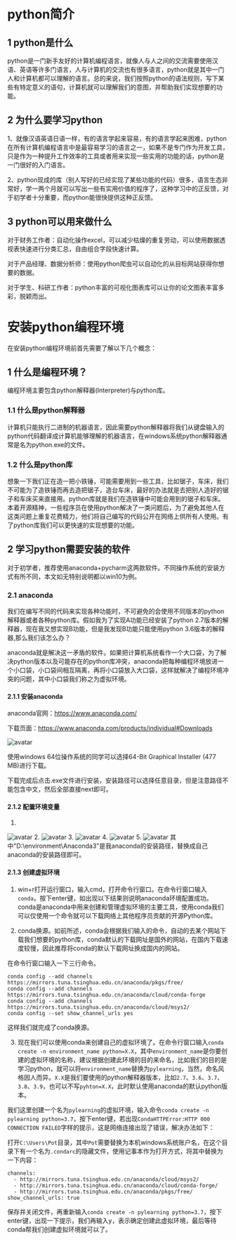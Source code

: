 # python简介
## 1 python是什么
python是一门新手友好的计算机编程语言，就像人与人之间的交流需要使用汉语、英语等许多门语言，人与计算机的交流也有很多语言，python就是其中一门人和计算机都可以理解的语言。总的来说，我们按照python的语法规则，写下某些有特定意义的语句，计算机就可以理解我们的意图，并帮助我们实现想要的功能。

## 2 为什么要学习python
1、就像汉语英语日语一样，有的语言学起来容易，有的语言学起来困难，python在所有计算机编程语言中是最容易学习的语言之一，如果不是专门作为开发工具，只是作为一种提升工作效率的工具或者用来实现一些实用的功能的话，python是一门很好的入门语言。

2、python现成的库（别人写好的已经实现了某些功能的代码）很多，语言生态非常好，学一两个月就可以写出一些有实用价值的程序了，这种学习中的正反馈，对于初学者十分重要，而python能很快提供这种正反馈。

## 3 python可以用来做什么
对于财务工作者：自动化操作excel，可以减少枯燥的重复劳动，可以使用数据透视表快速进行分类汇总，自由组合字段快速计算。

对于产品经理、数据分析师：使用python爬虫可以自动化的从目标网站获得你想要的数据。

对于学生、科研工作者：python丰富的可视化图表库可以让你的论文图表丰富多彩，脱颖而出。

# 安装python编程环境
在安装python编程环境前首先需要了解以下几个概念：

## 1 什么是编程环境？
编程环境主要包含python解释器(Interpreter)与python库。

### 1.1 什么是python解释器
计算机只能执行二进制的机器语言，因此需要python解释器将我们从键盘输入的python代码翻译成计算机能够理解的机器语言，在windows系统python解释器通常是名为python.exe的文件。

### 1.2 什么是python库
想象一下我们正在造一把小铁锤，可能需要用到一些工具，比如锯子，车床，我们不可能为了造铁锤而再去造把锯子，造台车床，最好的办法就是去把别人造好的锯子和车床买来直接用。python库就是我们在造铁锤中可能会用到的锯子和车床。本着开源精神，一些程序员在使用python解决了一类问题后，为了避免其他人在这类问题上重复花费精力，他们将自己编写的代码公开在网络上供所有人使用。有了python库我们可以更快速的实现想要的功能。

## 2 学习python需要安装的软件
对于初学者，推荐使用anaconda+pycharm这两款软件。不同操作系统的安装方式有所不同，本文如无特别说明都以win10为例。
### 2.1 anaconda
我们在编写不同的代码来实现各种功能时，不可避免的会使用不同版本的python解释器或者各种python库。假如我为了实现A功能已经安装了python 2.7版本的解释器，现在我又想实现B功能，但是我发现B功能只能使用python 3.6版本的解释器,那么我们该怎么办？

anaconda就是解决这一矛盾的软件。如果把计算机系统看作一个大口袋，为了解决python版本以及可能存在的python库冲突，anaconda把每种编程环境放进一个小口袋，小口袋间相互隔离，再将小口袋放入大口袋，这样就解决了编程环境冲突的问题，其中小口袋我们称之为虚拟环境。
#### 2.1.1 安装anaconda
anaconda官网：https://www.anaconda.com/

下载页面：https://www.anaconda.com/products/individual#Downloads

![avatar](https://gitee.com/mywrong/python-guide/blob/master/image/anaconda/anaconda%E4%B8%8B%E8%BD%BD%E9%A1%B5%E9%9D%A2.png)

使用windows 64位操作系统的同学可以选择64-Bit Graphical Installer (477 MB)进行下载。

下载完成后点击.exe文件进行安装，安装路径可以选择任意目录，但是注意路径不能包含中文，然后全部直接next即可。

#### 2.1.2 配置环境变量

1.
![avatar](https://python-guide-1305487144.cos.ap-nanjing.myqcloud.com/anaconda%E9%85%8D%E7%BD%AE%E7%8E%AF%E5%A2%83%E5%8F%98%E9%87%8F1.png)
2.
![avatar](https://python-guide-1305487144.cos.ap-nanjing.myqcloud.com/anaconda%E9%85%8D%E7%BD%AE%E7%8E%AF%E5%A2%83%E5%8F%98%E9%87%8F2.png)
3.
![avatar](https://python-guide-1305487144.cos.ap-nanjing.myqcloud.com/anaconda%E9%85%8D%E7%BD%AE%E7%8E%AF%E5%A2%83%E5%8F%98%E9%87%8F3.png)
4.
![avatar](https://python-guide-1305487144.cos.ap-nanjing.myqcloud.com/anaconda%E9%85%8D%E7%BD%AE%E7%8E%AF%E5%A2%83%E5%8F%98%E9%87%8F4.png)
5.
![avatar](https://python-guide-1305487144.cos.ap-nanjing.myqcloud.com/anaconda%E9%85%8D%E7%BD%AE%E7%8E%AF%E5%A2%83%E5%8F%98%E9%87%8F5.png)
其中"D:\environment\Anaconda3"是我anaconda的安装路径，替换成自己anaconda的安装路径即可。

#### 2.1.3 创建虚拟环境

1. win+r打开运行窗口，输入cmd，打开命令行窗口。在命令行窗口输入`conda`，按下enter键，如出现以下结果则说明anaconda环境配置成功。conda是anaconda中用来创建和管理虚拟环境的主要工具，使用conda我们可以仅使用一个命令就可以下载网络上其他程序员贡献的开源Python库。

2. conda换源。如前所述，conda会根据我们输入的命令，自动的去某个网站下载我们想要的python库，conda默认的下载网址是国外的网站，在国内下载速度较慢，因此推荐将conda的默认下载网址换成国内的网站。

在命令行窗口输入一下三行命令。
```
conda config --add channels https://mirrors.tuna.tsinghua.edu.cn/anaconda/pkgs/free/
conda config --add channels https://mirrors.tuna.tsinghua.edu.cn/anaconda/cloud/conda-forge
conda config --add channels https://mirrors.tuna.tsinghua.edu.cn/anaconda/cloud/msys2/
conda config --set show_channel_urls yes
```
这样我们就完成了conda换源。

3. 现在我们可以使用conda来创建自己的虚拟环境了。在命令行窗口输入`conda create -n environment_name python=X.X`，其中`environment_name`是你要创建的虚拟环境的名称，建议根据创建此环境的目的来命名，比如我们的目的是学习python，就可以将`environment_name`替换为`pylearning`，当然，命名风格因人而异。`X.X`是我们要使用的python解释器版本，比如`2.7`、`3.6`、`3.7`、`3.8`、`3.9`，也可以不写`pyhton=X.X`，此时默认使用anaconda的默认python版本。

我们这里创建一个名为`pylearning`的虚拟环境，输入命令`conda create -n pylearning python=3.7`，按下enter键，若出现`CondaHTTPError:HTTP 000 CONNECTION FAILED`字样的提示，这是网络连接出现了错误，解决办法如下：

打开`C:\Users\Pot`目录，其中`Pot`需要替换为本机windows系统账户名，在这个目录下有一个名为`.condarc`的隐藏文件，使用记事本作为打开方式，将其中替换为一下内容：
```
channels:
  - http://mirrors.tuna.tsinghua.edu.cn/anaconda/cloud/msys2/
  - http://mirrors.tuna.tsinghua.edu.cn/anaconda/cloud/conda-forge/
  - http://mirrors.tuna.tsinghua.edu.cn/anaconda/pkgs/free/
show_channel_urls: true
```
保存并关闭文件，再重新输入`conda create -n pylearning python=3.7`，按下enter键，出现一下提示，我们再输入y，表示确定创建此虚拟环境，最后等待conda帮我们创建虚拟环境就可以了。





